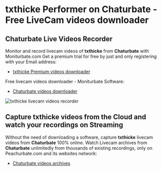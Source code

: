 # txthicke Performer on Chaturbate - Free LiveCam videos downloader

## Chaturbate Live Videos Recorder

Monitor and record livecam videos of **txthicke** from **Chaturbate** with Moniturbate.com
Get a premium trial for free by just and only registering with your Email address:
* [txthicke Premium videos downloader](https://moniturbate.com/request-demo-licence-key.html)

Free livecam videos downloader - Moniturbate Software:
* [Chaturbate videos downloader](https://moniturbate.com/moniturbate-download-software.html)

![txthicke livecam videos recorder](https://peachurnet.com/templates/moniturbate-software.png)


## Capture txthicke videos from the Cloud and watch your recordings on Streaming

Without the need of downloading a software, capture **txthicke** livecam videos from **Chaturbate** 100% online.
Watch Livecam archives from **Chaturbate** unlimitedly from thousands of existing recordings, only on Peachurbate.com and its websites network:
* [Chaturbate videos archives](https://peachurnet.com/)